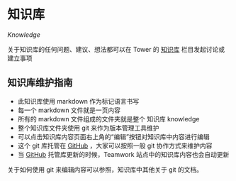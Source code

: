 # 知识库

*Knowledge*

关于知识库的任何问题、建议、想法都可以在 Tower 的 [知识库](https://tower.im/projects/ec84f68bb6a04f7b8ace8881fafa9949/) 栏目发起讨论或建立事项


## 知识库维护指南

- 此知识库使用 markdown 作为标记语言书写
- 每一个 markdown 文件就是一页内容
- 所有的 markdown 文件组成的文件夹就是整个 知识库 knowledge
- 整个知识库文件夹使用 git 来作为版本管理工具维护
- 可以点击知识库内容页面右上角的“编辑”按钮对知识库中内容进行编辑
- 这个 git 库托管在 [GitHub](https://github.com/Datartisan/knowledge) ，大家可以按照一般 git 协作方式来维护内容
- 当 [GitHub](https://github.com/Datartisan/knowledge) 托管库更新的时候，Teamwork 站点中的知识库内容也会自动更新

关于如何使用 git 来编辑内容可以参照，知识库中其他关于 git 的文档。

